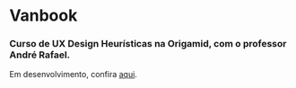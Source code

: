 # Vanbook

### Curso de UX Design Heurísticas na Origamid, com o professor André Rafael.

Em desenvolvimento, confira [aqui](https://lucas-hmsc.github.io/vanbook/).
